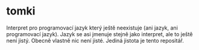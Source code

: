 tomki
=====

Interpret pro programovací jazyk který ještě neexistuje (ani jazyk, ani programovací jazyk).
Jazyk se asi jmenuje stejně jako interpret, ale to ještě není jistý. Obecně vlastně nic není jisté.
Jediná jistota je tento repositář.
